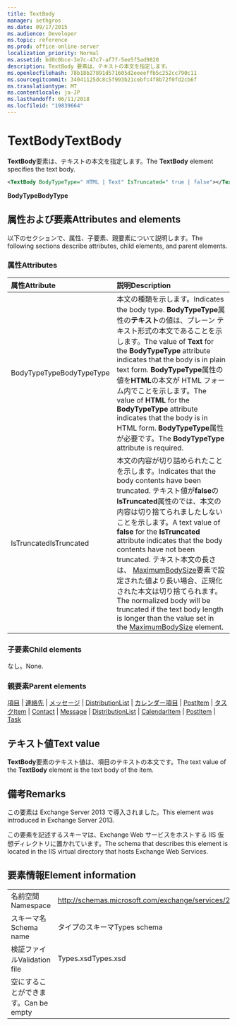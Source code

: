 ```yaml
---
title: TextBody
manager: sethgros
ms.date: 09/17/2015
ms.audience: Developer
ms.topic: reference
ms.prod: office-online-server
localization_priority: Normal
ms.assetid: bd0c0bce-3e7c-47c7-af7f-5ee5f5ad9820
description: TextBody 要素は、テキストの本文を指定します。
ms.openlocfilehash: 78b18b27891d571605d2eeeeffb5c252cc790c11
ms.sourcegitcommit: 34041125dc8c5f993b21cebfc4f8b72f0fd2cb6f
ms.translationtype: MT
ms.contentlocale: ja-JP
ms.lasthandoff: 06/11/2018
ms.locfileid: "19839664"
---
```

# <a name="textbody"></a><span data-ttu-id="09d82-103">TextBody</span><span class="sxs-lookup"><span data-stu-id="09d82-103">TextBody</span></span>

<span data-ttu-id="09d82-104">**TextBody**要素は、テキストの本文を指定します。</span><span class="sxs-lookup"><span data-stu-id="09d82-104">The **TextBody** element specifies the text body.</span></span> 
  
```XML
<TextBody BodyTypeType=" HTML | Text" IsTruncated=" true | false"></TextBody>
```

 <span data-ttu-id="09d82-105">**BodyType**</span><span class="sxs-lookup"><span data-stu-id="09d82-105">**BodyType**</span></span>
## <a name="attributes-and-elements"></a><span data-ttu-id="09d82-106">属性および要素</span><span class="sxs-lookup"><span data-stu-id="09d82-106">Attributes and elements</span></span>

<span data-ttu-id="09d82-107">以下のセクションで、属性、子要素、親要素について説明します。</span><span class="sxs-lookup"><span data-stu-id="09d82-107">The following sections describe attributes, child elements, and parent elements.</span></span>
  
### <a name="attributes"></a><span data-ttu-id="09d82-108">属性</span><span class="sxs-lookup"><span data-stu-id="09d82-108">Attributes</span></span>

|<span data-ttu-id="09d82-109">**属性**</span><span class="sxs-lookup"><span data-stu-id="09d82-109">**Attribute**</span></span>|<span data-ttu-id="09d82-110">**説明**</span><span class="sxs-lookup"><span data-stu-id="09d82-110">**Description**</span></span>|
|:-----|:-----|
|<span data-ttu-id="09d82-111">BodyTypeType</span><span class="sxs-lookup"><span data-stu-id="09d82-111">BodyTypeType</span></span>  <br/> |<span data-ttu-id="09d82-112">本文の種類を示します。</span><span class="sxs-lookup"><span data-stu-id="09d82-112">Indicates the body type.</span></span> <span data-ttu-id="09d82-113">**BodyTypeType**属性の**テキスト**の値は、プレーン テキスト形式の本文であることを示します。</span><span class="sxs-lookup"><span data-stu-id="09d82-113">The value of **Text** for the **BodyTypeType** attribute indicates that the body is in plain text form.</span></span> <span data-ttu-id="09d82-114">**BodyTypeType**属性の値を**HTML**の本文が HTML フォーム内でことを示します。</span><span class="sxs-lookup"><span data-stu-id="09d82-114">The value of **HTML** for the **BodyTypeType** attribute indicates that the body is in HTML form.</span></span> <span data-ttu-id="09d82-115">**BodyTypeType**属性が必要です。</span><span class="sxs-lookup"><span data-stu-id="09d82-115">The **BodyTypeType** attribute is required.</span></span>  <br/> |
|<span data-ttu-id="09d82-116">IsTruncated</span><span class="sxs-lookup"><span data-stu-id="09d82-116">IsTruncated</span></span>  <br/> |<span data-ttu-id="09d82-117">本文の内容が切り詰められたことを示します。</span><span class="sxs-lookup"><span data-stu-id="09d82-117">Indicates that the body contents have been truncated.</span></span> <span data-ttu-id="09d82-118">テキスト値が**false**の**IsTruncated**属性のでは、本文の内容は切り捨てられましたしないことを示します。</span><span class="sxs-lookup"><span data-stu-id="09d82-118">A text value of **false** for the **IsTruncated** attribute indicates that the body contents have not been truncated.</span></span> <span data-ttu-id="09d82-119">テキスト本文の長さは、 [MaximumBodySize](maximumbodysize.md)要素で設定された値より長い場合、正規化された本文は切り捨てられます。</span><span class="sxs-lookup"><span data-stu-id="09d82-119">The normalized body will be truncated if the text body length is longer than the value set in the [MaximumBodySize](maximumbodysize.md) element.</span></span>  <br/> |
   
### <a name="child-elements"></a><span data-ttu-id="09d82-120">子要素</span><span class="sxs-lookup"><span data-stu-id="09d82-120">Child elements</span></span>

<span data-ttu-id="09d82-121">なし。</span><span class="sxs-lookup"><span data-stu-id="09d82-121">None.</span></span>
  
### <a name="parent-elements"></a><span data-ttu-id="09d82-122">親要素</span><span class="sxs-lookup"><span data-stu-id="09d82-122">Parent elements</span></span>

<span data-ttu-id="09d82-123">[項目](item.md) | [連絡先](contact.md) | [メッセージ](message-ex15websvcsotherref.md) | [DistributionList](distributionlist.md) | [カレンダー項目](calendaritem.md) | [PostItem](postitem.md) | [タスク](task.md)</span><span class="sxs-lookup"><span data-stu-id="09d82-123">[Item](item.md) | [Contact](contact.md) | [Message](message-ex15websvcsotherref.md) | [DistributionList](distributionlist.md) | [CalendarItem](calendaritem.md) | [PostItem](postitem.md) | [Task](task.md)</span></span>
  
## <a name="text-value"></a><span data-ttu-id="09d82-124">テキスト値</span><span class="sxs-lookup"><span data-stu-id="09d82-124">Text value</span></span>

<span data-ttu-id="09d82-125">**TextBody**要素のテキスト値は、項目のテキストの本文です。</span><span class="sxs-lookup"><span data-stu-id="09d82-125">The text value of the **TextBody** element is the text body of the item.</span></span> 
  
## <a name="remarks"></a><span data-ttu-id="09d82-126">備考</span><span class="sxs-lookup"><span data-stu-id="09d82-126">Remarks</span></span>

<span data-ttu-id="09d82-127">この要素は Exchange Server 2013 で導入されました。</span><span class="sxs-lookup"><span data-stu-id="09d82-127">This element was introduced in Exchange Server 2013.</span></span>
  
<span data-ttu-id="09d82-128">この要素を記述するスキーマは、Exchange Web サービスをホストする IIS 仮想ディレクトリに置かれています。</span><span class="sxs-lookup"><span data-stu-id="09d82-128">The schema that describes this element is located in the IIS virtual directory that hosts Exchange Web Services.</span></span>
  
## <a name="element-information"></a><span data-ttu-id="09d82-129">要素情報</span><span class="sxs-lookup"><span data-stu-id="09d82-129">Element information</span></span>

|||
|:-----|:-----|
|<span data-ttu-id="09d82-130">名前空間</span><span class="sxs-lookup"><span data-stu-id="09d82-130">Namespace</span></span>  <br/> |http://schemas.microsoft.com/exchange/services/2006/types  <br/> |
|<span data-ttu-id="09d82-131">スキーマ名</span><span class="sxs-lookup"><span data-stu-id="09d82-131">Schema name</span></span>  <br/> |<span data-ttu-id="09d82-132">タイプのスキーマ</span><span class="sxs-lookup"><span data-stu-id="09d82-132">Types schema</span></span>  <br/> |
|<span data-ttu-id="09d82-133">検証ファイル</span><span class="sxs-lookup"><span data-stu-id="09d82-133">Validation file</span></span>  <br/> |<span data-ttu-id="09d82-134">Types.xsd</span><span class="sxs-lookup"><span data-stu-id="09d82-134">Types.xsd</span></span>  <br/> |
|<span data-ttu-id="09d82-135">空にすることができます。</span><span class="sxs-lookup"><span data-stu-id="09d82-135">Can be empty</span></span>  <br/> ||
   

